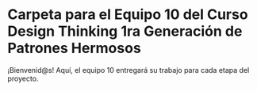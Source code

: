 # Carpeta para el Equipo 10 del Curso Design Thinking 1ra Generación de Patrones Hermosos

¡Bienvenid@s!
Aquí, el equipo 10 entregará su trabajo para cada etapa del proyecto.
